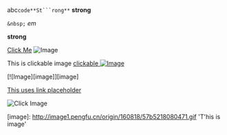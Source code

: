abc``code**St```rong**`` **strong**

`&nbsp;`
*em*

**strong**


[Click Me](http://baidu.com) ![Image](http://image1.pengfu.cn/origin/160818/57b5218080471.gif)

This is clickable image
[clickable ![Image](http://image1.pengfu.cn/origin/160818/57b5218080471.gif)](http://image1.pengfu.cn/origin/160818/57b5218080471.gif)

[![Image][image]][image]

[This uses link placeholder][1]

![Click ![Image][1]][1]

[0]: http://mylord.cn 'MyLord'
[1]: http://mylord.cn "MyLord"
[2]: http://mylord.cn 
[3]: http://mylord.cn
[image]: http://image1.pengfu.cn/origin/160818/57b5218080471.gif 'T'his is image'